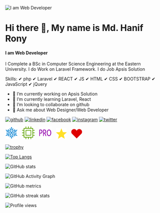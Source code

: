 ![I am Web Developer](https://scontent.fcgp17-1.fna.fbcdn.net/v/t1.6435-9/141567811_2817481538500182_3906010509372281836_n.jpg?_nc_cat=107&ccb=1-5&_nc_sid=8bfeb9&_nc_eui2=AeFzTEMOJ5IceZ9XHVG-ey2b_mmbTck_D03-aZtNyT8PTUgQr9kp8tZY-uG8G_6O7JfcpLMcjpvGUQSlMHFat1Xk&_nc_ohc=LBqiYQcoVo8AX8bgWTs&_nc_ht=scontent.fcgp17-1.fna&oh=c6d1aa0920b65ff9118aea1d68625f4b&oe=61BB506A)
# Hi there 👋, My name is Md. Hanif Rony
#### I am Web Developer

I Complete a BSc in Computer Science Engineering at the Eastern University. I do Work on Laravel Framework. I do Job Apsis Solution

Skills:
✔ php 
✔ Laravel
✔ REACT 
✔ JS
✔ HTML
✔ CSS
✔ BOOTSTRAP
✔ JavaScript
✔ jQuery

- 🔭 I’m currently working on Apsis Solution 
- 🌱 I’m currently learning Laravel, React 
- 👯 I’m looking to collaborate on github 
- 💬 Ask me about Web Designer/Web Developer  


[<img src='https://cdn.jsdelivr.net/npm/simple-icons@3.0.1/icons/github.svg' alt='github' height='40'>](https://github.com/MHRONY96)  [<img src='https://cdn.jsdelivr.net/npm/simple-icons@3.0.1/icons/linkedin.svg' alt='linkedin' height='40'>](https://www.linkedin.com/in/md-hanif-rony-1599a5135/)  [<img src='https://cdn.jsdelivr.net/npm/simple-icons@3.0.1/icons/facebook.svg' alt='facebook' height='40'>](https://www.facebook.com/mhronyeu)  [<img src='https://cdn.jsdelivr.net/npm/simple-icons@3.0.1/icons/instagram.svg' alt='instagram' height='40'>](https://www.instagram.com/mhronyinst/)  [<img src='https://cdn.jsdelivr.net/npm/simple-icons@3.0.1/icons/twitter.svg' alt='twitter' height='40'>](https://twitter.com/mhrony_Tw)  

<a href='https://archiveprogram.github.com/'><img src='https://raw.githubusercontent.com/acervenky/animated-github-badges/master/assets/acbadge.gif' width='40' height='40'></a> <a href='https://docs.github.com/en/developers'><img src='https://raw.githubusercontent.com/acervenky/animated-github-badges/master/assets/devbadge.gif' width='40' height='40'></a> <a href='https://github.com/pricing'><img src='https://raw.githubusercontent.com/acervenky/animated-github-badges/master/assets/pro.gif' width='40' height='40'></a> <a href='https://stars.github.com/'><img src='https://raw.githubusercontent.com/acervenky/animated-github-badges/master/assets/starbadge.gif' width='35' height='35'></a> <a href='https://docs.github.com/en/github/supporting-the-open-source-community-with-github-sponsors'><img src='https://raw.githubusercontent.com/acervenky/animated-github-badges/master/assets/sponsorbadge.gif' width='35' height='35'></a> 

[![trophy](https://github-profile-trophy.vercel.app/?username=MHRONY96)](https://github.com/ryo-ma/github-profile-trophy)

[![Top Langs](https://github-readme-stats.vercel.app/api/top-langs/?username=MHRONY96)](https://github.com/anuraghazra/github-readme-stats)

![GitHub stats](https://github-readme-stats.vercel.app/api?username=MHRONY96&show_icons=true&count_private=true)  

![GitHub Activity Graph](https://activity-graph.herokuapp.com/graph?username=MHRONY96)  

![GitHub metrics](https://metrics.lecoq.io/MHRONY96)  

![GitHub streak stats](https://github-readme-streak-stats.herokuapp.com/?user=MHRONY96)  

![Profile views](https://gpvc.arturio.dev/MHRONY96)  

